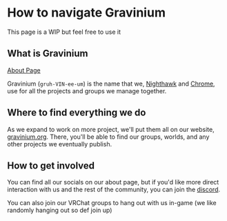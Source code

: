 # How to navigate Gravinium

This page is a WIP but feel free to use it

## What is Gravinium

[About Page](https://about.gravinium.org)

Gravinium (`gruh-VIN-ee-um`) is the name that we, [Nighthawk](https://team.gravinium.org?nighthawk) and [Chrome](https://team.gravinium.org?chrome), use for all the projects and groups we manage together.

## Where to find everything we do

As we expand to work on more project, we'll put them all on our website, [gravinium.org](https://gravinium.org).
There, you'll be able to find our groups, worlds, and any other projects we eventually publish.

## How to get involved

You can find all our socials on our about page, but if you'd like more direct interaction with us and the rest of the community, you can join the [discord](https://discord.gravinium.org).

You can also join our VRChat groups to hang out with us in-game (we like randomly hanging out so def join up)
